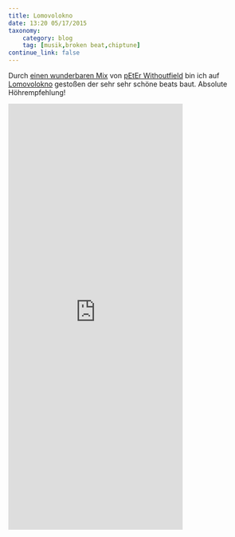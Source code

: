 ```yaml
---
title: Lomovolokno
date: 13:20 05/17/2015
taxonomy:
    category: blog
    tag: [musik,broken beat,chiptune]
continue_link: false
---
```


Durch [einen wunderbaren Mix](https://soundcloud.com/blogrebellen/musik-fur-die-hangematte) von [pEtEr Withoutfield](http://www.blogrebellen.de/) bin ich auf [Lomovolokno](https://soundcloud.com/lomovolokno) gestoßen der sehr sehr schöne beats baut. Absolute Höhrempfehlung!

<iframe style="border: 0; width: 350px; height: 853px;" src="https://bandcamp.com/EmbeddedPlayer/album=1818485157/size=large/bgcol=ffffff/linkcol=0687f5/package=1176203144/transparent=true/" seamless><a href="http://mad-hop.bandcamp.com/album/at-least-never">At Least Never by Lomovolokno</a></iframe>